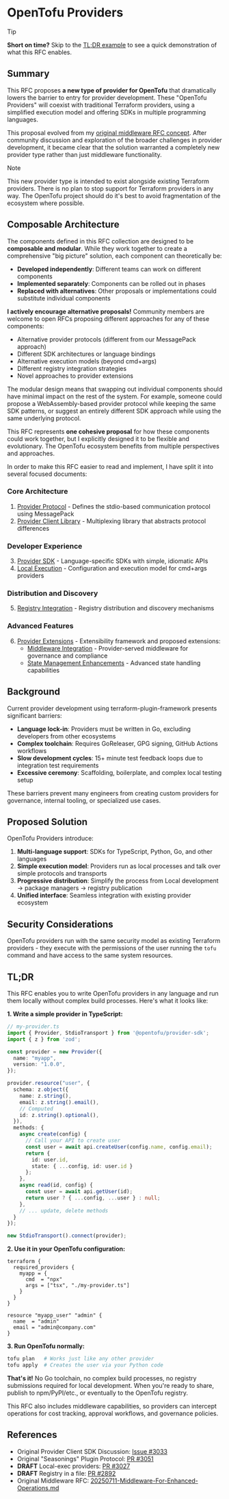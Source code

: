 # OpenTofu Providers

> [!TIP]
> **Short on time?** Skip to the [TL;DR example](#tldr) to see a quick demonstration of what this RFC enables.

## Summary

This RFC proposes **a new type of provider for OpenTofu** that dramatically lowers the barrier to entry for provider development. These "OpenTofu Providers" will coexist with traditional Terraform providers, using a simplified execution model and offering SDKs in multiple programming languages.

This proposal evolved from my [original middleware RFC concept](https://github.com/opentofu/opentofu/pull/3016). After community discussion and exploration of the broader challenges in provider development, it became clear that the solution warranted a completely new provider type rather than just middleware functionality.

> [!NOTE]  
> This new provider type is intended to exist alongside existing Terraform providers. There is no plan to stop support for Terraform providers in any way.
> The OpenTofu project should do it's best to avoid fragmentation of the ecosystem where possible.

## Composable Architecture

The components defined in this RFC collection are designed to be **composable and modular**. While they work together to create a comprehensive "big picture" solution, each component can theoretically be:

- **Developed independently**: Different teams can work on different components
- **Implemented separately**: Components can be rolled out in phases
- **Replaced with alternatives**: Other proposals or implementations could substitute individual components

**I actively encourage alternative proposals!** Community members are welcome to open RFCs proposing different approaches for any of these components:

- Alternative provider protocols (different from our MessagePack approach)
- Different SDK architectures or language bindings
- Alternative execution models (beyond cmd+args)
- Different registry integration strategies
- Novel approaches to provider extensions

The modular design means that swapping out individual components should have minimal impact on the rest of the system. For example, someone could propose a WebAssembly-based provider protocol while keeping the same SDK patterns, or suggest an entirely different SDK approach while using the same underlying protocol.

This RFC represents **one cohesive proposal** for how these components could work together, but I explicitly designed it to be flexible and evolutionary. The OpenTofu ecosystem benefits from multiple perspectives and approaches.

In order to make this RFC easier to read and implement, I have split it into several focused documents:

### Core Architecture

1. [Provider Protocol](./20250728-opentofu-providers/01-provider-protocol.md) - Defines the stdio-based communication protocol using MessagePack
2. [Provider Client Library](./20250728-opentofu-providers/02-provider-client-library.md) - Multiplexing library that abstracts protocol differences

### Developer Experience

3. [Provider SDK](./20250728-opentofu-providers/03-provider-sdk.md) - Language-specific SDKs with simple, idiomatic APIs
4. [Local Execution](./20250728-opentofu-providers/04-local-execution.md) - Configuration and execution model for cmd+args providers

### Distribution and Discovery

5. [Registry Integration](./20250728-opentofu-providers/05-registry-integration.md) - Registry distribution and discovery mechanisms

### Advanced Features

6. [Provider Extensions](./20250728-opentofu-providers/06-provider-extensions.md) - Extensibility framework and proposed extensions:
   - [Middleware Integration](./20250728-opentofu-providers/06a-middleware.md) - Provider-served middleware for governance and compliance
   - [State Management Enhancements](./20250728-opentofu-providers/06b-state-management.md) - Advanced state handling capabilities

## Background

Current provider development using terraform-plugin-framework presents significant barriers:

- **Language lock-in**: Providers must be written in Go, excluding developers from other ecosystems
- **Complex toolchain**: Requires GoReleaser, GPG signing, GitHub Actions workflows
- **Slow development cycles**: 15+ minute test feedback loops due to integration test requirements
- **Excessive ceremony**: Scaffolding, boilerplate, and complex local testing setup

These barriers prevent many engineers from creating custom providers for governance, internal tooling, or specialized use cases.

## Proposed Solution

OpenTofu Providers introduce:

1. **Multi-language support**: SDKs for TypeScript, Python, Go, and other languages
2. **Simple execution model**: Providers run as local processes and talk over simple protocols and transports
3. **Progressive distribution**: Simplify the process from Local development → package managers → registry publication
4. **Unified interface**: Seamless integration with existing provider ecosystem

## Security Considerations

OpenTofu providers run with the same security model as existing Terraform providers - they execute with the permissions of the user running the `tofu` command and have access to the same system resources.

## TL;DR

This RFC enables you to write OpenTofu providers in any language and run them locally without complex build processes. Here's what it looks like:

**1. Write a simple provider in TypeScript:**
```typescript
// my-provider.ts
import { Provider, StdioTransport } from '@opentofu/provider-sdk';
import { z } from 'zod';

const provider = new Provider({
  name: "myapp",
  version: "1.0.0",
});

provider.resource("user", {
  schema: z.object({
    name: z.string(),
    email: z.string().email(),
    // Computed
    id: z.string().optional(),
  }),
  methods: {
    async create(config) {
      // Call your API to create user
      const user = await api.createUser(config.name, config.email);
      return {
        id: user.id,
        state: { ...config, id: user.id }
      };
    },
    async read(id, config) {
      const user = await api.getUser(id);
      return user ? { ...config, ...user } : null;
    },
    // ... update, delete methods
  }
});

new StdioTransport().connect(provider);
```

**2. Use it in your OpenTofu configuration:**
```hcl
terraform {
  required_providers {
    myapp = {
      cmd  = "npx"
      args = ["tsx", "./my-provider.ts"]
    }
  }
}

resource "myapp_user" "admin" {
  name  = "admin"
  email = "admin@company.com"
}
```

**3. Run OpenTofu normally:**
```bash
tofu plan   # Works just like any other provider
tofu apply  # Creates the user via your Python code
```

**That's it!** No Go toolchain, no complex build processes, no registry submissions required for local development. When you're ready to share, publish to npm/PyPI/etc., or eventually to the OpenTofu registry.

This RFC also includes middleware capabilities, so providers can intercept operations for cost tracking, approval workflows, and governance policies.

## References

- Original Provider Client SDK Discussion: [Issue #3033](https://github.com/opentofu/opentofu/issues/3033)
- Original "Seasonings" Plugin Protocol: [PR #3051](https://github.com/opentofu/opentofu/pull/3051)
- **DRAFT** Local-exec providers: [PR #3027](https://github.com/opentofu/opentofu/pull/3027)
- **DRAFT** Registry in a file: [PR #2892](https://github.com/opentofu/opentofu/pull/2892)
- Original Middleware RFC: [20250711-Middleware-For-Enhanced-Operations.md](20250711-Middleware-For-Enhanced-Operations.md)
